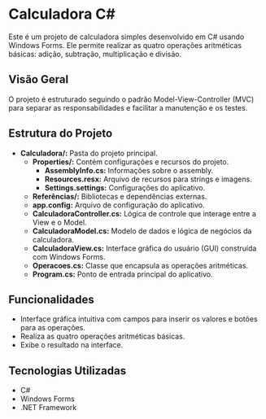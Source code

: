 # Calculadora C#

Este é um projeto de calculadora simples desenvolvido em C# usando Windows Forms. Ele permite realizar as quatro operações aritméticas básicas: adição, subtração, multiplicação e divisão.

## Visão Geral

O projeto é estruturado seguindo o padrão Model-View-Controller (MVC) para separar as responsabilidades e facilitar a manutenção e os testes.

## Estrutura do Projeto

* **Calculadora/:** Pasta do projeto principal.
    * **Properties/:** Contém configurações e recursos do projeto.
        * **AssemblyInfo.cs:** Informações sobre o assembly.
        * **Resources.resx:** Arquivo de recursos para strings e imagens.
        * **Settings.settings:** Configurações do aplicativo.
    * **Referências/:** Bibliotecas e dependências externas.
    * **app.config:** Arquivo de configuração do aplicativo.
    * **CalculadoraController.cs:** Lógica de controle que interage entre a View e o Model.
    * **CalculadoraModel.cs:** Modelo de dados e lógica de negócios da calculadora.
    * **CalculadoraView.cs:** Interface gráfica do usuário (GUI) construída com Windows Forms.
    * **Operacoes.cs:** Classe que encapsula as operações aritméticas.
    * **Program.cs:** Ponto de entrada principal do aplicativo.

## Funcionalidades

* Interface gráfica intuitiva com campos para inserir os valores e botões para as operações.
* Realiza as quatro operações aritméticas básicas.
* Exibe o resultado na interface.

## Tecnologias Utilizadas

* C#
* Windows Forms
* .NET Framework
